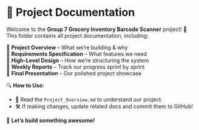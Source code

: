 # 📜 Project Documentation

Welcome to the **Group 7 Grocery Inventory Barcode Scanner** project! 🎉 This folder contains all project documentation, including:

📌 **Project Overview** – What we’re building & why  
📌 **Requirements Specification** – What features we need  
📌 **High-Level Design** – How we’re structuring the system  
📌 **Weekly Reports** – Track our progress sprint by sprint  
📌 **Final Presentation** – Our polished project showcase  

🔍 **How to Use:**  
- 📖 Read the `Project_Overview.md` to understand our project.  
- 🛠️ If making changes, update related docs and commit them to GitHub!  

🚀 **Let’s build something awesome!**
